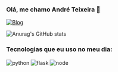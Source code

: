 ### Olá, me chamo André Teixeira 👋

[![Blog](https://img.shields.io/badge/LinkedIn-0077B5?style=for-the-badge&logo=linkedin&logoColor=white)](https://www.linkedin.com/in/andre-gustavo-7203992bb/)

![Anurag's GitHub stats](https://github-readme-stats.vercel.app/api?username=Ghust27&show_icons=true&theme=dark)

### Tecnologias que eu uso no meu dia:
<div style = "display: inline_block">
    <img align = "center" alt="python" src="https://img.shields.io/badge/Python-3776AB?style=for-the-badge&logo=python&logoColor=white">
    <img align = "center" alt="flask" src="https://img.shields.io/badge/Flask-000000?style=for-the-badge&logo=flask&logoColor=white">
    <img align = "center" alt="node" src="https://img.shields.io/badge/Node.js-43853D?style=for-the-badge&logo=node.js&logoColor=white">
</div>
